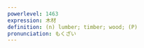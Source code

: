 ```yaml
---
powerlevel: 1463
expression: 木材
definition: (n) lumber; timber; wood; (P)
pronunciation: もくざい
---
```

